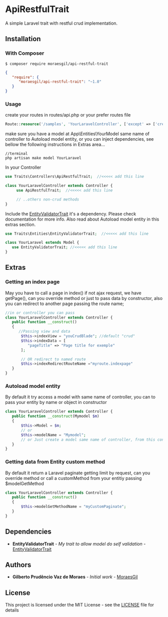 # ApiRestfulTrait

A simple Laravel trait with restful crud implementation.

## Installation

### With Composer

```
$ composer require moraesgil/api-restful-trait
```

```json
{
   "require": {
      "moraesgil/api-restful-trait": "~1.0"
   }
}
```
### Usage


create your routes in routes/api.php or your prefer routes file
```php
Route::resource('/samples', 'YourLaravelController', ['except' => ['create', 'edit', 'show']]);

```

make sure you have a model at App\Entities\YourModel same name of controller to Autoload model entity, or you can inject dependencies, see bellow the following instructions in Extras area...
```terminal
//terminal
php artisan make model YourLaravel
```

In your Controller
```php
use Traits\Controllers\ApiRestfulTrait;  //<<<<< add this line

class YourLaravelController extends Controller {
     use ApiRestfulTrait;  //<<<<< add this line  

     // ..others non-crud methods
}

```
Include the [EntityValidatorTrait](https://github.com/MoraesGil/EntityValidatorTrait) it's a dependency. Please check documentation for more info. Also read about Autoload model entity in this extras section.
```php
use Traits\Entities\EntityValidatorTrait;  //<<<<< add this line

class YourLaravel extends Model {
   use EntityValidatorTrait; //<<<<< add this line
}

```


## Extras

### Getting an index page

May  you have to call a page in index() if not ajax request, we have getPage(), can you override method or just to pass data by constructor, also you can redirect to another page passing the route name;

```php
//in or controller you can pass
class YourLaravelController extends Controller {
   public function __construct()
   {  
      //Passing view and data
       $this->indexView = "youCrudBlade"; //default "crud"
       $this->indexData = [
          "pageTitle" => "Page title for exemple"
       ];

       // OR redirect to named route
       $this->indexRedirectRouteName ="myroute.indexpage"
   }
}
```

### Autoload model entity

By default it try access a model with same name of controller, you can to pass your entity by name or object in constructor

```php
class YourLaravelController extends Controller {
   public function __construct(Mymodel $m)
   {
       $this->Model = $m;
       // or
       $this->modelName = "Mymodel";
       // or Just create a model same name of controller, from this controller sample "YourLaravel"
   }
}
```

### Getting data from Entity custom method

By default it return a Laravel paginate getting limit by request, can you override method or call a customMethod from your entitiy passing $modelGetMethod

```php
class YourLaravelController extends Controller {
   public function __construct()
   {
       $this->modelGetMethodName = "myCustomPaginate";
   }
}
```

## Dependencies

* **EntityValidatorTrait** - *My trait to allow model do self validation* - [EntityValidatorTrait](https://github.com/MoraesGil/EntityValidatorTrait)

## Authors

* **Gilberto Prudêncio Vaz de Moraes** - *Initial work* - [MoraesGil](https://github.com/Moraesgil)

## License
This project is licensed under the MIT License - see the [LICENSE](LICENSE) file for details
